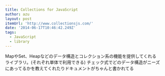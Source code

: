 ```yaml
---
title: Collections for JavaScript
author: azu
layout: post
itemUrl: 'http://www.collectionsjs.com/'
date: '2014-06-17T10:46:42.249Z'
tags:
  - JavaScript
  - library
---
```

MapやSet、Heapなどのデータ構造とコレクション系の機能を提供してくれるライブラリ。(それぞれ単体で利用できる)
チェック式でどのデータ構造がニーズにあってるかを教えてくれたりドキュメントがちゃんと書かれてる
